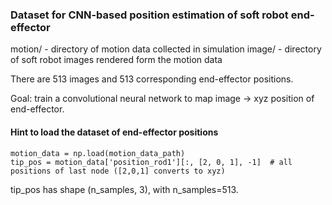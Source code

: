 ### Dataset for CNN-based position estimation of soft robot end-effector

motion/  - directory of motion data collected in simulation
image/   - directory of soft robot images rendered form the motion data

There are 513 images and 513 corresponding end-effector positions.

Goal: train a convolutional neural network to map image -> xyz position of end-effector.

#### Hint to load the dataset of end-effector positions
```
motion_data = np.load(motion_data_path)
tip_pos = motion_data['position_rod1'][:, [2, 0, 1], -1]  # all positions of last node ([2,0,1] converts to xyz)
```

tip_pos has shape (n_samples, 3), with n_samples=513.



